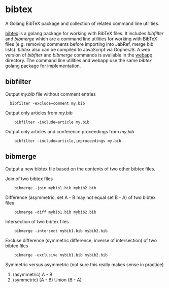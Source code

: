 
# bibtex

A Golang BibTeX package and collection of related command line utilities.

[bibtex](https://github.com/caltechlibrary/bibtex) is a golang package for working with BibTeX files. 
It includes *bibfilter* and *bibmerge* which are a command line utilities for working with BibTeX files
(e.g. removing comments before importing into JabRef, merge bib lists).  *bibtex* also can be compiled to 
JavaScript via GopherJS. A web version of *bibfiter* and *bibmerge* commands is available in the 
[webapp](webapp/) directory. The command line utilities and webapp use
the same *bibtex* golang package for implementation.


## bibfilter

Output _my.bib_ file without comment entries

```
  bibfilter -exclude=comment my.bib
```

Output only articles from _my.bib_

```
    bibfilter -include=article my.bib
```

Output only articles and conference proceedings from _my.bib_

```
    bibfilter -include=article,inproceedings my.bib
```

## bibmerge

Output a new bibtex file based on the contents of two other bibtex files.

Join of two bibtex files

```
    bibmerge -join mybib1.bib mybib2.bib
```

Difference (asymmetric, set A - B may not equal set B - A) of two bibtex files

```
    bibmerge -diff mybib1.bib mybib2.bib
```

Intersection of two bibtex files

```
    bibmerge -intersect mybib1.bib mybib2.bib
```

Excluse difference (symmetric difference, inverse of intersection) of two bibtex files

```
    bibmerge -exclusive mybib1.bib mybib2.bib
```

Symmetric versus asymmetric (not sure this really makes sense in practice)

1. (asymmetric) A - B
2. (symmetric) (A - B) Union (B - A)


